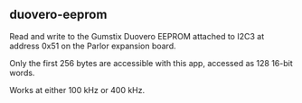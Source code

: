 ## duovero-eeprom

Read and write to the Gumstix Duovero EEPROM attached to I2C3
at address 0x51 on the Parlor expansion board.

Only the first 256 bytes are accessible with this app, accessed
as 128 16-bit words.

Works at either 100 kHz or 400 kHz.

